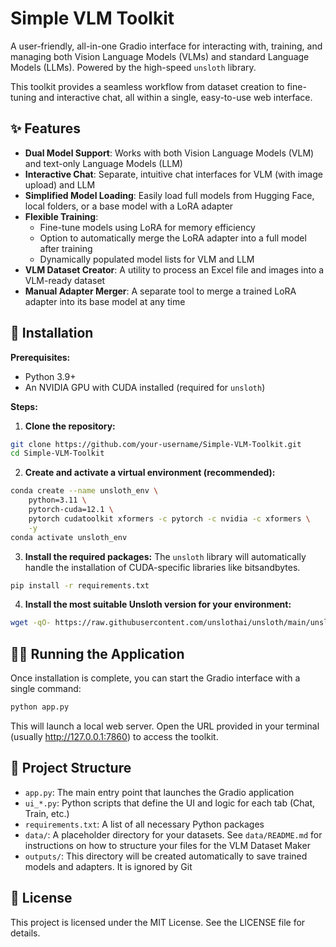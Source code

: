 # Simple VLM Toolkit

A user-friendly, all-in-one Gradio interface for interacting with, training, and managing both Vision Language Models (VLMs) and standard Language Models (LLMs). Powered by the high-speed `unsloth` library.

This toolkit provides a seamless workflow from dataset creation to fine-tuning and interactive chat, all within a single, easy-to-use web interface.

## ✨ Features

- **Dual Model Support**: Works with both Vision Language Models (VLM) and text-only Language Models (LLM)
- **Interactive Chat**: Separate, intuitive chat interfaces for VLM (with image upload) and LLM
- **Simplified Model Loading**: Easily load full models from Hugging Face, local folders, or a base model with a LoRA adapter
- **Flexible Training**:
    - Fine-tune models using LoRA for memory efficiency
    - Option to automatically merge the LoRA adapter into a full model after training
    - Dynamically populated model lists for VLM and LLM
- **VLM Dataset Creator**: A utility to process an Excel file and images into a VLM-ready dataset
- **Manual Adapter Merger**: A separate tool to merge a trained LoRA adapter into its base model at any time


## 🚀 Installation

**Prerequisites:**

- Python 3.9+
- An NVIDIA GPU with CUDA installed (required for `unsloth`)

**Steps:**

1. **Clone the repository:**

```bash
git clone https://github.com/your-username/Simple-VLM-Toolkit.git
cd Simple-VLM-Toolkit
```

2. **Create and activate a virtual environment (recommended):**

```bash
conda create --name unsloth_env \
    python=3.11 \
    pytorch-cuda=12.1 \
    pytorch cudatoolkit xformers -c pytorch -c nvidia -c xformers \
    -y
conda activate unsloth_env
```

3. **Install the required packages:**
The `unsloth` library will automatically handle the installation of CUDA-specific libraries like bitsandbytes.

```bash
pip install -r requirements.txt
```

4. **Install the most suitable Unsloth version for your environment:**
```bash
wget -qO- https://raw.githubusercontent.com/unslothai/unsloth/main/unsloth/_auto_install.py | python -
```

## 🏃‍♀️ Running the Application

Once installation is complete, you can start the Gradio interface with a single command:

```bash
python app.py
```

This will launch a local web server. Open the URL provided in your terminal (usually http://127.0.0.1:7860) to access the toolkit.

## 📂 Project Structure

- `app.py`: The main entry point that launches the Gradio application
- `ui_*.py`: Python scripts that define the UI and logic for each tab (Chat, Train, etc.)
- `requirements.txt`: A list of all necessary Python packages
- `data/`: A placeholder directory for your datasets. See `data/README.md` for instructions on how to structure your files for the VLM Dataset Maker
- `outputs/`: This directory will be created automatically to save trained models and adapters. It is ignored by Git


## 📝 License

This project is licensed under the MIT License. See the LICENSE file for details.